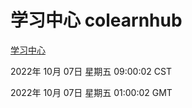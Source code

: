 # 学习中心 colearnhub
[学习中心](http://27.19.33.125:56308/colearnhub/)

2022年 10月 07日 星期五 09:00:02 CST

2022年 10月 07日 星期五 01:00:02 GMT
